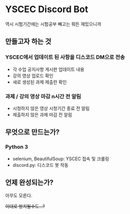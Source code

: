 # YSCEC Discord Bot
역시 시험기간에는 시험공부 빼고는 뭐든 재밌으니까

## 만들고자 하는 것
### YSCEC에서 업데이트 된 사항을 디스코드 DM으로 전송
- 각 수업 공지사항 게시판 업데이트 내용
- 강의 영상 업로드 확인
- 새로 생성된 과제 제출란 확인
### 과제 / 강의 영상 마감 n시간 전 알림
- 시청하지 않은 영상 시청기간 종료 전 알림
- 제출하지 않은 과제 마감 전 알림

## 무엇으로 만드는가?
### Python 3
- selenium, BeautifulSoup: YSCEC 접속 및 크롤링
- discord.py: 디스코드 봇 작동

## 언제 완성되는가?
아무도 모른다.

~~이대로 방치될수도...?~~
